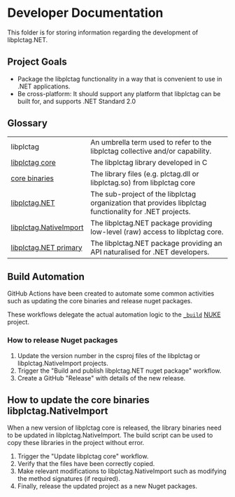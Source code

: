 # Developer Documentation

This folder is for storing information regarding the development of libplctag.NET.

## Project Goals

* Package the libplctag functionality in a way that is convenient to use in .NET applications.
* Be cross-platform: It should support any platform that libplctag can be built for, and supports .NET Standard 2.0


## Glossary

|  |  |
|--|--|
| libplctag | An umbrella term used to refer to the libplctag collective and/or capability. |
| [libplctag core](https://github.com/libplctag/libplctag) | The libplctag library developed in C |
| [core binaries](https://github.com/libplctag/libplctag) | The library files (e.g. plctag.dll or libplctag.so) from libplctag core |
| [libplctag.NET](https://github.com/libplctag/libplctag.NET) | The sub-project of the libplctag organization that provides libplctag functionality for .NET projects. |
| [libplctag.NativeImport](https://www.nuget.org/packages/libplctag.NativeImport/) | The libplctag.NET package providing low-level (raw) access to libplctag core. |
| [libplctag.NET primary](https://www.nuget.org/packages/libplctag/) | The libplctag.NET package providing an API naturalised for .NET developers. |



## Build Automation

GitHub Actions have been created to automate some common activities such as updating the core binaries and release nuget packages.

These workflows delegate the actual automation logic to the [`_build`](../build) [NUKE](https://nuke.build/) project.

### How to release Nuget packages

1. Update the version number in the csproj files of the libplctag or libplctag.NativeImport projects.
2. Trigger the "Build and publish libplctag.NET nuget package" workflow.
4. Create a GitHub "Release" with details of the new release.

## How to update the core binaries libplctag.NativeImport

When a new version of libplctag core is released, the library binaries need to be updated in libplctag.NativeImport.
The build script can be used to copy these libraries in the project without error.

1. Trigger the "Update libplctag core" workflow.
2. Verify that the files have been correctly copied.
3. Make relevant modifications to libplctag.NativeImport such as modifying the method signatures (if required).
4. Finally, release the updated project as a new Nuget packages.
